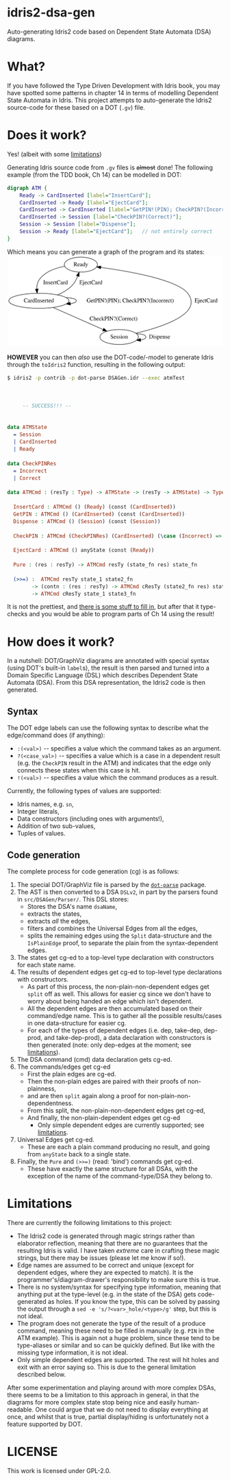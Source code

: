 # idris2-dsa-gen

Auto-generating Idris2 code based on Dependent State Automata (DSA) diagrams.


# What?

If you have followed the Type Driven Development with Idris book, you may have
spotted some patterns in chapter 14 in terms of modelling Dependent State
Automata in Idris. This project attempts to auto-generate the Idris2 source-code
for these based on a DOT (`.gv`) file.


# Does it work?

Yes! (albeit with some [limitations](#limitations))

Generating Idris source code from `.gv` files is ~~almost~~ done! The
following example (from the TDD book, Ch 14) can be modelled in DOT:

```dot
digraph ATM {
    Ready -> CardInserted [label="InsertCard"];
    CardInserted -> Ready [label="EjectCard"];
    CardInserted -> CardInserted [label="GetPIN!(PIN); CheckPIN?(Incorrect)"];
    CardInserted -> Session [label="CheckPIN?(Correct)"];
    Session -> Session [label="Dispense"];
    Session -> Ready [label="EjectCard"];   // not entirely correct
}
```

Which means you can generate a graph of the program and its states:
![A diagram showing the states and transitions of the ATM from TDD Ch 14](examples/ATM.svg)

**HOWEVER** you can then _also_ use the DOT-code/-model to generate Idris
through the `toIdris2` function, resulting in the following output:

```bash
$ idris2 -p contrib -p dot-parse DSAGen.idr --exec atmTest
```

```idris


	 -- SUCCESS!!! --


data ATMState
  = Session
  | CardInserted
  | Ready

data CheckPINRes
  = Incorrect
  | Correct

data ATMCmd : (resTy : Type) -> ATMState -> (resTy -> ATMState) -> Type where

  InsertCard : ATMCmd () (Ready) (const (CardInserted))
  GetPIN : ATMCmd () (CardInserted) (const (CardInserted))
  Dispense : ATMCmd () (Session) (const (Session))

  CheckPIN : ATMCmd (CheckPINRes) (CardInserted) (\case (Incorrect) => (CardInserted); (Correct) => (Session))

  EjectCard : ATMCmd () anyState (const (Ready))

  Pure : (res : resTy) -> ATMCmd resTy (state_fn res) state_fn

  (>>=) :  ATMCmd resTy state_1 state2_fn
        -> (contn : (res : resTy) -> ATMCmd cResTy (state2_fn res) state3_fn)
        -> ATMCmd cResTy state_1 state3_fn
```

It is not the prettiest, and [there is some stuff to fill in](#limitations), but
after that it type-checks and you would be able to program parts of Ch 14 using
the result!


# How does it work?

In a nutshell: DOT/GraphViz diagrams are annotated with special syntax (using
DOT's built-in `label`s), the result is then parsed and turned into a Domain
Specific Language (DSL) which describes Dependent State Automata (DSA). From
this DSA representation, the Idris2 code is then generated.

## Syntax

The DOT edge labels can use the following syntax to describe what the
edge/command does (if anything):

  - `:(<val>)` -- specifies a value which the command takes as an argument.
  - `?(<case_val>)` -- specifies a value which is a case in a dependent result
      (e.g. the `CheckPIN` result in the ATM) and indicates that the edge only
      connects these states when this case is hit.
  - `!(<val>)` -- specifies a value which the command produces as a result.

Currently, the following types of values are supported:

  - Idris names, e.g. `sn`,
  - Integer literals,
  - Data constructors (including ones with arguments!),
  - Addition of two sub-values,
  - Tuples of values.

## Code generation

The complete process for code generation (cg) is as follows:

  1. The special DOT/GraphViz file is parsed by the
       [`dot-parse`](https://github.com/CodingCellist/idris2-dot-parse)
       package.
  2. The AST is then converted to a DSA `DSLv2`, in part by the parsers found in
       `src/DSAGen/Parser/`. This DSL stores:
     - Stores the DSA's name `dsaName`,
     - extracts the states,
     - extracts _all_ the edges,
     - filters and combines the Universal Edges from all the edges,
     - splits the remaining edges using the `Split` data-structure and the
         `IsPlainEdge` proof, to separate the plain from the syntax-dependent
         edges.
  3. The states get cg-ed to a top-level type declaration with constructors for
       each state name.
  4. The results of dependent edges get cg-ed to top-level type declarations
       with constructors.
     - As part of this process, the non-plain-non-dependent edges get `split`
         off as well. This allows for easier cg since we don't have to worry
         about being handed an edge which isn't dependent.
     - All the dependent edges are then accumulated based on their command/edge
         name. This is to gather all the possible results/cases in one
         data-structure for easier cg.
     - For each of the types of dependent edges (i.e. dep, take-dep, dep-prod,
         and take-dep-prod), a data declaration with constructors is then
         generated (note: only dep-edges at the moment; see
         [limitations](#limitations)).
  5. The DSA command (cmd) data declaration gets cg-ed.
  6. The commands/edges get cg-ed
     - First the plain edges are cg-ed.
     - Then the non-plain edges are paired with their proofs of non-plainness,
     - and are then `split` again along a proof for non-plain-non-dependentness.
     - From this split, the non-plain-non-dependent edges get cg-ed,
     - And finally, the non-plain-dependent edges get cg-ed
       * Only simple dependent edges are currently supported; see
           [limitations](#limitations).
  7. Universal Edges get cg-ed.
     - These are each a plain command producing no result, and going from
         `anyState` back to a single state.
  8. Finally, the `Pure` and `(>>=)` (read: 'bind') commands get cg-ed.
     - These have exactly the same structure for all DSAs, with the exception of
         the name of the command-type/DSA they belong to.


# Limitations

There are currently the following limitations to this project:

  - The Idris2 code is generated through magic strings rather than elaborator
      reflection, meaning that there are no guarantees that the resulting Idris
      is valid. I have taken _extreme_ care in crafting these magic strings, but
      there may be issues (please let me know if so!).
  - Edge names are assumed to be correct and unique (except for dependent edges,
      where they are expected to match). It is the programmer's/diagram-drawer's
      responsibility to make sure this is true.
  - There is no system/syntax for specifying type information, meaning that
      anything put at the type-level (e.g. in the state of the DSA) gets
      code-generated as holes. If you know the type, this can be solved by
      passing the output through a `sed -e 's/?<var>_hole/<type>/g'` step, but
      this is not ideal.
  - The program does not generate the type of the result of a produce command,
      meaning these need to be filled in manually (e.g. `PIN` in the ATM
      example). This is again not a huge problem, since these tend to be
      type-aliases or similar and so can be quickly defined. But like with the
      missing type information, it is not ideal.
  - Only simple dependent edges are supported. The rest will hit holes and exit
      with an error saying so. This is due to the general limitation described
      below.

After some experimentation and playing around with more complex DSAs, there
seems to be a limitation to this approach in general, in that the diagrams for
more complex state stop being nice and easily human-readable. One could argue
that we do not need to display everything at once, and whilst that is true,
partial display/hiding is unfortunately not a feature supported by DOT.


# LICENSE

This work is licensed under GPL-2.0.

